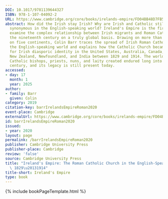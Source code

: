 ```yaml
---
DOI: 10.1017/9781139644327
ISBN: 978-1-107-04092-2
URL: https://www.cambridge.org/core/books/irelands-empire/FD04BB48D7FB5599DE42E14072B4804B
abstract: How did the Irish stay Irish? Why are Irish and Catholic still so often
  synonymous in the English-speaking world? Ireland's Empire is the first book to
  examine the complex relationship between Irish migrants and Roman Catholicism in
  the nineteenth century on a truly global basis. Drawing on more than 100 archives
  on five continents, Colin Barr traces the spread of Irish Roman Catholicism across
  the English-speaking world and explains how the Catholic Church became the vehicle
  for Irish diasporic identity in the United States, Australia, Canada, South Africa,
  New Zealand, Newfoundland, and India between 1829 and 1914. The world these Irish
  Catholic bishops, priests, nuns, and laity created endured long into the twentieth
  century, and its legacy is still present today.
accessed:
- day: 17
  month: 1
  year: 2025
author:
- family: Barr
  given: Colin
category: 2019
citation-key: barrIrelandsEmpireRoman2020
event-place: Cambridge
externalUrl: https://www.cambridge.org/core/books/irelands-empire/FD04BB48D7FB5599DE42E14072B4804B
id: barrIrelandsEmpireRoman2020
issued:
- year: 2020
layout: page
permalink: /barrIrelandsEmpireRoman2020
publisher: Cambridge University Press
publisher-place: Cambridge
review: 'false'
source: Cambridge University Press
title: "Ireland's Empire: The Roman Catholic Church in the English-Speaking World,\
  \ 1829\u20131914"
title-short: Ireland's Empire
type: book
---
```

{% include bookPageTemplate.html %}